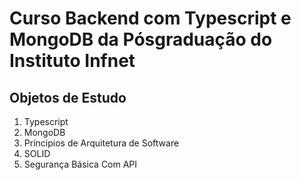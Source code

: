 # Curso Backend com Typescript e MongoDB da Pósgraduação do Instituto Infnet

## Objetos de Estudo

1. Typescript
2. MongoDB
3. Príncipios de Arquitetura de Software
4. SOLID
5. Segurança Básica Com API